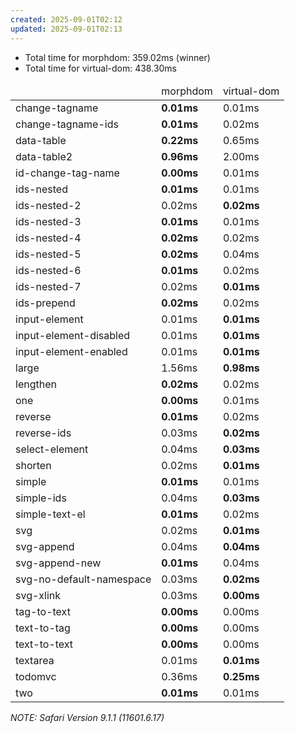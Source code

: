 ```yaml
---
created: 2025-09-01T02:12
updated: 2025-09-01T02:13
---
```

<div class="results">
    <ul>
        <li> Total time for morphdom: 359.02ms (winner) </li>
        <li> Total time for virtual-dom: 438.30ms </li>
    </ul>
    <table>
        <thead>
            <tr>
                <td></td>
                <td> morphdom </td>
                <td> virtual-dom </td>
            </tr>
        </thead>
        <tbody>
            <tr>
                <td class="test-name"> change-tagname </td>
                <td> <b>0.01ms</b> </td>
                <td> 0.01ms </td>
            </tr>
            <tr>
                <td class="test-name"> change-tagname-ids </td>
                <td> <b>0.01ms</b> </td>
                <td> 0.02ms </td>
            </tr>
            <tr>
                <td class="test-name"> data-table </td>
                <td> <b>0.22ms</b> </td>
                <td> 0.65ms </td>
            </tr>
            <tr>
                <td class="test-name"> data-table2 </td>
                <td> <b>0.96ms</b> </td>
                <td> 2.00ms </td>
            </tr>
            <tr>
                <td class="test-name"> id-change-tag-name </td>
                <td> <b>0.00ms</b> </td>
                <td> 0.01ms </td>
            </tr>
            <tr>
                <td class="test-name"> ids-nested </td>
                <td> <b>0.01ms</b> </td>
                <td> 0.01ms </td>
            </tr>
            <tr>
                <td class="test-name"> ids-nested-2 </td>
                <td> 0.02ms </td>
                <td> <b>0.02ms</b> </td>
            </tr>
            <tr>
                <td class="test-name"> ids-nested-3 </td>
                <td> <b>0.01ms</b> </td>
                <td> 0.01ms </td>
            </tr>
            <tr>
                <td class="test-name"> ids-nested-4 </td>
                <td> <b>0.02ms</b> </td>
                <td> 0.02ms </td>
            </tr>
            <tr>
                <td class="test-name"> ids-nested-5 </td>
                <td> <b>0.02ms</b> </td>
                <td> 0.04ms </td>
            </tr>
            <tr>
                <td class="test-name"> ids-nested-6 </td>
                <td> <b>0.01ms</b> </td>
                <td> 0.02ms </td>
            </tr>
            <tr>
                <td class="test-name"> ids-nested-7 </td>
                <td> 0.02ms </td>
                <td> <b>0.01ms</b> </td>
            </tr>
            <tr>
                <td class="test-name"> ids-prepend </td>
                <td> <b>0.02ms</b> </td>
                <td> 0.02ms </td>
            </tr>
            <tr>
                <td class="test-name"> input-element </td>
                <td> 0.01ms </td>
                <td> <b>0.01ms</b> </td>
            </tr>
            <tr>
                <td class="test-name"> input-element-disabled </td>
                <td> 0.01ms </td>
                <td> <b>0.01ms</b> </td>
            </tr>
            <tr>
                <td class="test-name"> input-element-enabled </td>
                <td> 0.01ms </td>
                <td> <b>0.01ms</b> </td>
            </tr>
            <tr>
                <td class="test-name"> large </td>
                <td> 1.56ms </td>
                <td> <b>0.98ms</b> </td>
            </tr>
            <tr>
                <td class="test-name"> lengthen </td>
                <td> <b>0.02ms</b> </td>
                <td> 0.02ms </td>
            </tr>
            <tr>
                <td class="test-name"> one </td>
                <td> <b>0.00ms</b> </td>
                <td> 0.01ms </td>
            </tr>
            <tr>
                <td class="test-name"> reverse </td>
                <td> <b>0.01ms</b> </td>
                <td> 0.02ms </td>
            </tr>
            <tr>
                <td class="test-name"> reverse-ids </td>
                <td> 0.03ms </td>
                <td> <b>0.02ms</b> </td>
            </tr>
            <tr>
                <td class="test-name"> select-element </td>
                <td> 0.04ms </td>
                <td> <b>0.03ms</b> </td>
            </tr>
            <tr>
                <td class="test-name"> shorten </td>
                <td> 0.02ms </td>
                <td> <b>0.01ms</b> </td>
            </tr>
            <tr>
                <td class="test-name"> simple </td>
                <td> <b>0.01ms</b> </td>
                <td> 0.01ms </td>
            </tr>
            <tr>
                <td class="test-name"> simple-ids </td>
                <td> 0.04ms </td>
                <td> <b>0.03ms</b> </td>
            </tr>
            <tr>
                <td class="test-name"> simple-text-el </td>
                <td> <b>0.01ms</b> </td>
                <td> 0.02ms </td>
            </tr>
            <tr>
                <td class="test-name"> svg </td>
                <td> 0.02ms </td>
                <td> <b>0.01ms</b> </td>
            </tr>
            <tr>
                <td class="test-name"> svg-append </td>
                <td> 0.04ms </td>
                <td> <b>0.04ms</b> </td>
            </tr>
            <tr>
                <td class="test-name"> svg-append-new </td>
                <td> <b>0.01ms</b> </td>
                <td> 0.04ms </td>
            </tr>
            <tr>
                <td class="test-name"> svg-no-default-namespace </td>
                <td> 0.03ms </td>
                <td> <b>0.02ms</b> </td>
            </tr>
            <tr>
                <td class="test-name"> svg-xlink </td>
                <td> 0.03ms </td>
                <td> <b>0.00ms</b> </td>
            </tr>
            <tr>
                <td class="test-name"> tag-to-text </td>
                <td> <b>0.00ms</b> </td>
                <td> 0.00ms </td>
            </tr>
            <tr>
                <td class="test-name"> text-to-tag </td>
                <td> <b>0.00ms</b> </td>
                <td> 0.00ms </td>
            </tr>
            <tr>
                <td class="test-name"> text-to-text </td>
                <td> <b>0.00ms</b> </td>
                <td> 0.00ms </td>
            </tr>
            <tr>
                <td class="test-name"> textarea </td>
                <td> 0.01ms </td>
                <td> <b>0.01ms</b> </td>
            </tr>
            <tr>
                <td class="test-name"> todomvc </td>
                <td> 0.36ms </td>
                <td> <b>0.25ms</b> </td>
            </tr>
            <tr>
                <td class="test-name"> two </td>
                <td> <b>0.01ms</b> </td>
                <td> 0.01ms </td>
            </tr>
        </tbody>
    </table>
</div>

_NOTE: Safari Version 9.1.1 (11601.6.17)_
